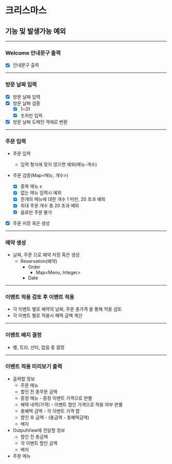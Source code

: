 # 크리스마스

## 기능 및 발생가능 예외

---
### Welcome 안내문구 출력
- [x] 안내문구 출력
---
### 방문 날짜 입력
- [x] 방문 날짜 입력
- [x] 방문 날짜 검증
    - [x] 1~31
    - [x] 숫자만 입력
- [x] 방문 날짜 도메인 객체로 변환

---
### 주문 입력
- 주문 입력
    - 입력 형식에 맞지 않으면 예외(메뉴-개수)

- 주문 검증(Map<메뉴, 개수>)
    - [x] 중복 메뉴 x
    - [x] 없는 메뉴 입력시 예외
    - [x] 한개의 메뉴에 대한 개수 1 미만, 20 초과 예외
    - [x] 최대 주문 개수 총 20 초과 예외
    - [x] 음료만 주문 불가
- [x] 주문 저장 혹은 생성

---
### 예약 생성
- 날짜, 주문 으로 예약 저장 혹은 생성
    - Reservation(예약)
        - Order
            - Map<Menu, Integer>
        - Date

---
### 이벤트 적용 검토 후 이벤트 적용
- 각 이벤트 별로 예약의 날짜, 주문 총가격 을 통해 적용 검토
- 각 이벤트 별로 적용시 혜택 금액 계산

---
### 이벤트 배지 결정
- 별, 트리, 산타, 없음 중 결정

---
### 이벤트 적용 미리보기 출력
- 출력할 정보
    - 주문 메뉴
    - 할인 전 총주문 금액
    - 증정 메뉴 - 증정 이벤트 가격으로 판별
    - 혜택 내역(가격) - 이벤트 할인 가격으로 적용 여부 판별
    - 총혜택 금액 - 각 이벤트 가격 합
    - 할인 후 금액 - (총금액 - 총혜택금액)
    - 배지
- OutputView에 전달할 정보
    - 할인 전 총금액
    - 각 이벤트 할인 금액
    - 배지
- 주문 메뉴